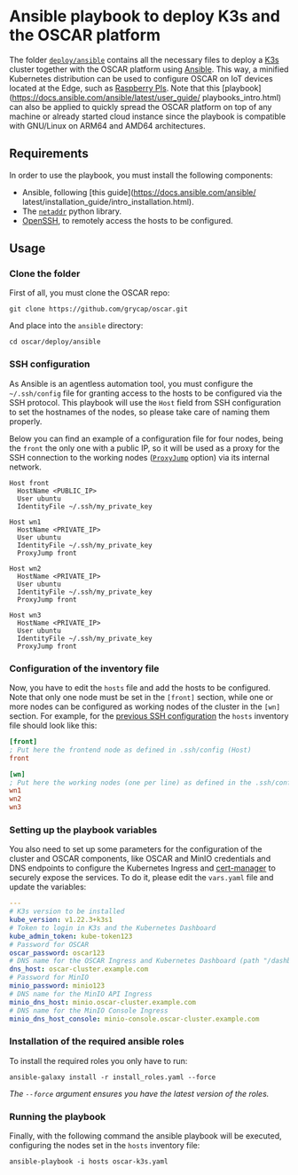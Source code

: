 # Ansible playbook to deploy K3s and the OSCAR platform

The folder [`deploy/ansible`](https://github.com/grycap/oscar/tree/master/deploy/ansible) contains all the necessary files to deploy a [K3s](https://k3s.io/) cluster together with the OSCAR platform using
[Ansible](https://www.ansible.com/). This way, a minified Kubernetes
distribution can be used to configure OSCAR on IoT devices located at the
Edge, such as [Raspberry PIs](https://www.raspberrypi.org/). Note that this
[playbook](https://docs.ansible.com/ansible/latest/user_guide/
playbooks_intro.html) can also be applied to quickly spread the OSCAR
platform on top of any machine or already started cloud instance since the
playbook is compatible with GNU/Linux on ARM64 and AMD64 architectures.

## Requirements

In order to use the playbook, you must install the following components:

- Ansible, following [this guide](https://docs.ansible.com/ansible/
latest/installation_guide/intro_installation.html).
- The [`netaddr`](https://netaddr.readthedocs.io/en/latest/installation.html)
python library.
- [OpenSSH](https://www.openssh.com/), to remotely access the hosts to be
configured.

## Usage

### Clone the folder

First of all, you must clone the OSCAR repo:

```
git clone https://github.com/grycap/oscar.git
```

And place into the `ansible` directory:

```
cd oscar/deploy/ansible
```

### SSH configuration

As Ansible is an agentless automation tool, you must configure the `~/.ssh/config` file for granting access to the hosts to be configured via the SSH protocol. This playbook will use the `Host` field from SSH configuration to set the hostnames of the nodes, so please take care of naming them properly.

Below you can find an example of a configuration file for four nodes, being the `front` the only one with a public IP, so it will be used as a proxy for the SSH connection to the working nodes ([`ProxyJump`](https://www.redhat.com/sysadmin/ssh-proxy-bastion-proxyjump) option) via its internal network.

```ssh-config
Host front
  HostName <PUBLIC_IP>
  User ubuntu
  IdentityFile ~/.ssh/my_private_key

Host wn1
  HostName <PRIVATE_IP>
  User ubuntu
  IdentityFile ~/.ssh/my_private_key
  ProxyJump front

Host wn2
  HostName <PRIVATE_IP>
  User ubuntu
  IdentityFile ~/.ssh/my_private_key
  ProxyJump front

Host wn3
  HostName <PRIVATE_IP>
  User ubuntu
  IdentityFile ~/.ssh/my_private_key
  ProxyJump front
```

### Configuration of the inventory file

Now, you have to edit the `hosts` file and add the hosts to be configured. Note that only one node must be set in the `[front]` section, while one or more nodes can be configured as working nodes of the cluster in the `[wn]` section. For example, for the [previous SSH configuration](#ssh-configuration) the `hosts` inventory file should look like this:

```ini
[front]
; Put here the frontend node as defined in .ssh/config (Host)
front

[wn]
; Put here the working nodes (one per line) as defined in the .ssh/config (Host)
wn1
wn2
wn3
```

### Setting up the playbook variables

You also need to set up some parameters for the configuration of the cluster and OSCAR components, like OSCAR and MinIO credentials and DNS endpoints to configure the Kubernetes Ingress and [cert-manager](https://cert-manager.io/) to securely expose the services. To do it, please edit the `vars.yaml` file and update the variables:

```yaml
---
# K3s version to be installed
kube_version: v1.22.3+k3s1
# Token to login in K3s and the Kubernetes Dashboard
kube_admin_token: kube-token123
# Password for OSCAR
oscar_password: oscar123
# DNS name for the OSCAR Ingress and Kubernetes Dashboard (path "/dashboard/")
dns_host: oscar-cluster.example.com
# Password for MinIO
minio_password: minio123
# DNS name for the MinIO API Ingress
minio_dns_host: minio.oscar-cluster.example.com
# DNS name for the MinIO Console Ingress
minio_dns_host_console: minio-console.oscar-cluster.example.com
```

### Installation of the required ansible roles

To install the required roles you only have to run:

```
ansible-galaxy install -r install_roles.yaml --force
```

*The `--force` argument ensures you have the latest version of the roles.*

### Running the playbook

Finally, with the following command the ansible playbook will be executed, configuring the nodes set in the `hosts` inventory file:

```
ansible-playbook -i hosts oscar-k3s.yaml
```